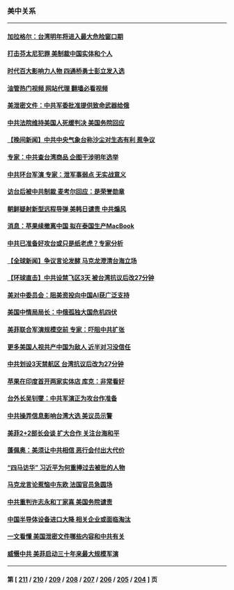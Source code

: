### 美中关系
---
#### [加拉格尔：台湾明年将进入最大危险窗口期](../../pages/nf1412576/n13973088.md?04150845) 
#### [打击芬太尼犯罪 美制裁中国实体和个人](../../pages/nf1412576/n13973042.md?04150845) 
#### [时代百大影响力人物 四通桥勇士彭立发入选](../../pages/nf1412576/n13973026.md?04150845) 
#### [油管热门视频 网站代理 翻墙必看视频](http://138.2.39.72:81/youtube.html?epic-marker?04150845)
#### [美泄密文件：中共军委批准提供致命武器给俄](../../pages/nf1412576/n13973043.md?04150845) 
#### [中共法院维持美国人死缓判决 美国务院回应](../../pages/nf1412576/n13973017.md?04150845) 
#### [【晚间新闻】中共中央气象台称沙尘对生态有利 惹争议](../../pages/nf1412576/n13972317.md?04150845) 
#### [专家：中共查台湾商品 企图干涉明年选举](../../pages/nf1412576/n13971626.md?04150845) 
#### [中共环台军演 专家：泄军事弱点 无实战意义](../../pages/nf1412576/n13971468.md?04150845) 
#### [访台后被中共制裁 麦考尔回应：是荣誉勋章](../../pages/nf1412576/n13972263.md?04150845) 
#### [朝鲜疑射新型远程导弹 美韩日谴责 中共煽风](../../pages/nf1412576/n13971982.md?04150845) 
#### [消息：苹果续撤离中国 拟在泰国生产MacBook](../../pages/nf1412576/n13971918.md?04150845) 
#### [中共已准备好攻台或只是纸老虎？专家分析](../../pages/nf1412576/n13971832.md?04150845) 
#### [【全球新闻】争议言论发酵 马克龙澄清台海立场](../../pages/nf1412576/n13971906.md?04150845) 
#### [【环球直击】中共设禁飞区3天 被台湾抗议后改27分钟](../../pages/nf1412576/n13971444.md?04150845) 
#### [美对中委员会：阻美资投向中国AI获广泛支持](../../pages/nf1412576/n13971564.md?04150845) 
#### [美国中情局局长：中俄孤独大国危机四伏](../../pages/nf1412576/n13971460.md?04150845) 
#### [美菲联合军演规模空前 专家：吓阻中共扩张](../../pages/nf1412576/n13971467.md?04150845) 
#### [更多美国人视共产中国为敌人 近半对习没信任](../../pages/nf1412576/n13971452.md?04150845) 
#### [中共划设3天禁航区 台湾抗议后改为27分钟](../../pages/nf1412576/n13971393.md?04150845) 
#### [苹果在印度首开两家实体店 库克：非常看好](../../pages/nf1412576/n13971299.md?04150845) 
#### [台外长吴钊燮：中共军演正为攻台作准备](../../pages/nf1412576/n13971176.md?04150845) 
#### [中共操弄信息影响台湾大选 美议员示警](../../pages/nf1412576/n13970822.md?04150845) 
#### [美菲2+2部长会谈 扩大合作 关注台海和平](../../pages/nf1412576/n13971089.md?04150845) 
#### [蓬佩奥：美须让中共相信 恶行会付出大代价](../../pages/nf1412576/n13970850.md?04150845) 
#### [“四马访华” 习近平为何重捧过去被批的人物](../../pages/nf1412576/n13970643.md?04150845) 
#### [马克龙言论惹恼中东欧 法国官员急圆场](../../pages/nf1412576/n13970717.md?04150845) 
#### [中共重判许志永和丁家喜 美国务院谴责](../../pages/nf1412576/n13970667.md?04150845) 
#### [中国半导体设备进口大降 相关企业或面临淘汰](../../pages/nf1412576/n13970674.md?04150845) 
#### [一文看懂 美国泄密文件哪些内容和中共有关](../../pages/nf1412576/n13970630.md?04150845) 
#### [威慑中共 美菲启动三十年来最大规模军演](../../pages/nf1412576/n13970319.md?04150845) 

---
#### 第 [ [211](./211.md?04150845) / [210](./210.md?04150845) / [209](./209.md?04150845) / [208](./208.md?04150845) / [207](./207.md?04150845) / [206](./206.md?04150845) / [205](./205.md?04150845) / [204](./204.md?04150845) ] 页
